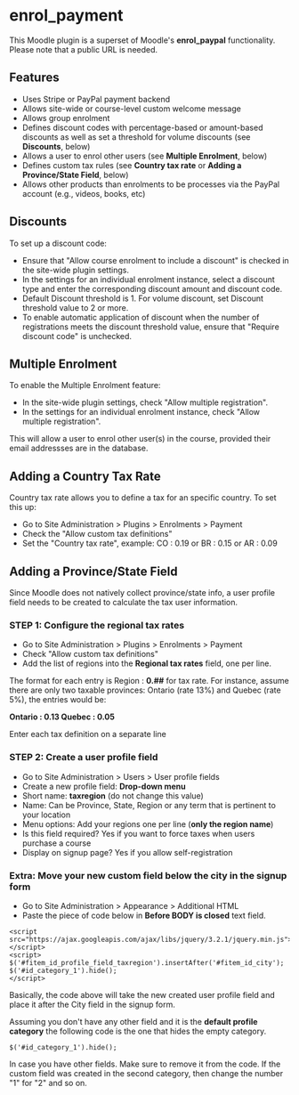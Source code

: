 # enrol_payment
This Moodle plugin is a superset of Moodle's **enrol\_paypal** functionality. Please note that a public URL is needed.

## Features
- Uses Stripe or PayPal payment backend
- Allows site-wide or course-level custom welcome message
- Allows group enrolment
- Defines discount codes with percentage-based or amount-based discounts
as well as set a threshold for volume discounts (see **Discounts**, below)
- Allows a user to enrol other users (see **Multiple Enrolment**, below)
- Defines custom tax rules (see **Country tax rate** or **Adding a Province/State Field**, below)
- Allows other products than enrolments to be processes via the PayPal account (e.g., videos, books, etc)

## Discounts
To set up a discount code:
- Ensure that "Allow course enrolment to include a discount" is checked in the site-wide plugin settings.
- In the settings for an individual enrolment instance, select a discount type and enter the corresponding
discount amount and discount code.
- Default Discount threshold is 1. For volume discount, set Discount threshold value to 2 or more.
- To enable automatic application of discount when the number of registrations meets the discount threshold value,
ensure that "Require discount code" is unchecked.

## Multiple Enrolment
To enable the Multiple Enrolment feature:
- In the site-wide plugin settings, check "Allow multiple registration".
- In the settings for an individual enrolment instance, check "Allow multiple registration".

This will allow a user to enrol other user(s) in the course, provided their email addressses are in the database.

## Adding a Country Tax Rate
Country tax rate allows you to define a tax for an specific country. To set this up:
- Go to Site Administration > Plugins > Enrolments > Payment
- Check the "Allow custom tax definitions"
- Set the "Country tax rate", example: CO : 0.19 or BR : 0.15 or AR : 0.09

## Adding a Province/State Field
Since Moodle does not natively collect province/state info, a user
profile field needs to be created to calculate the tax user information.

### STEP 1: Configure the regional tax rates
- Go to Site Administration > Plugins > Enrolments > Payment
- Check "Allow custom tax definitions"
- Add the list of regions into the **Regional tax rates** field, one per line.

The format for each entry is Region : **0.##** for tax rate. For instance, assume there are only two taxable provinces: Ontario (rate 13%) and Quebec (rate 5%), the entries would be:

**Ontario : 0.13
Quebec : 0.05**

Enter each tax definition on a separate line

### STEP 2: Create a user profile field
- Go to Site Administration > Users > User profile fields
- Create a new profile field: **Drop-down menu**
- Short name: **taxregion** (do not change this value)
- Name: Can be Province, State, Region or any term that is pertinent to your location
- Menu options: Add your regions one per line (**only the region name**)
- Is this field required? Yes if you want to force taxes when users purchase a course
- Display on signup page? Yes if you allow self-registration

### Extra: Move your new custom field below the city in the signup form
- Go to Site Administration > Appearance > Additional HTML
- Paste the piece of code below in **Before BODY is closed** text field.

```
<script src="https://ajax.googleapis.com/ajax/libs/jquery/3.2.1/jquery.min.js"></script>
<script>
$('#fitem_id_profile_field_taxregion').insertAfter('#fitem_id_city');
$('#id_category_1').hide();
</script>
```

Basically, the code above will take the new created user profile field and place it after the City
field in the signup form.

Assuming you don't have any other field and it is the **default profile category** the following code
is the one that hides the empty category.

```
$('#id_category_1').hide();
```

In case you have other fields. Make sure to remove it from the code. If the custom field was created in the second
category, then change the number "1" for "2" and so on.

